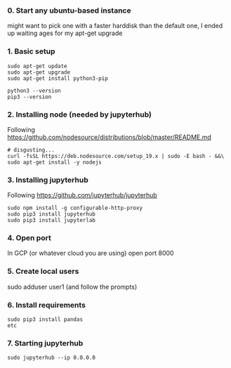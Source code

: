 ### 0. Start any ubuntu-based instance

might want to pick one with a faster harddisk than the default
one, I ended up waiting ages for my apt-get upgrade

### 1. Basic setup
```
sudo apt-get update
sudo apt-get upgrade
sudo apt-get install python3-pip

python3 --version
pip3 --version
```

### 2. Installing node (needed by jupyterhub)

Following https://github.com/nodesource/distributions/blob/master/README.md

```
# disgusting...
curl -fsSL https://deb.nodesource.com/setup_19.x | sudo -E bash - &&\
sudo apt-get install -y nodejs
```
### 3. Installing jupyterhub

Following https://github.com/jupyterhub/jupyterhub

```
sudo npm install -g configurable-http-proxy
sudo pip3 install jupyterhub
sudo pip3 install jupyterlab
```

### 4. Open port

In GCP (or whatever cloud you are using) open port 8000

### 5. Create local users

sudo adduser user1 (and follow the prompts)

### 6. Install requirements

```
sudo pip3 install pandas
etc
```

### 7. Starting jupyterhub

```
sudo jupyterhub --ip 0.0.0.0
```

